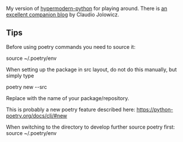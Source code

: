 My version of [hypermodern-python](https://github.com/cjolowicz/hypermodern-python) for playing around. There is [an excellent companion blog](https://cjolowicz.github.io/posts/hypermodern-python-01-setup/) by Claudio Jolowicz.

## Tips
Before using poetry commands you need to source it:

source ~/.poetry/env

When setting up the package in src layout, do not do this manually, but simply type

poetry new --src <package-name>

Replace <package-name> with the name of your package/repository.

This is probably a new poetry feature described here: https://python-poetry.org/docs/cli/#new

When switching to the directory to develop further source poetry first:
source ~/.poetry/env
